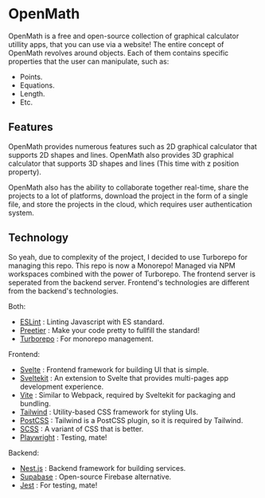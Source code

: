 # OpenMath

OpenMath is a free and open-source collection of graphical calculator utillity apps, that you can use via a website!
The entire concept of OpenMath revolves around objects. Each of them contains specific properties that the user can manipulate, such as:
- Points.
- Equations.
- Length.
- Etc.

## Features

OpenMath provides numerous features such as 2D graphical calculator that supports 2D shapes and lines. OpenMath also provides 3D graphical calculator that supports 3D shapes and lines (This time with z position property).

OpenMath also has the ability to collaborate together real-time, share the projects to a lot of platforms, download the project in the form of a single file, and store the projects in the cloud, which requires user authentication system.

## Technology

So yeah, due to complexity of the project, I decided to use Turborepo for managing this repo. This repo is now a Monorepo! Managed via NPM workspaces combined with the power of Turborepo. The frontend server is seperated from the backend server. Frontend's technologies are different from the backend's technologies.

Both:
- [ESLint](https://eslint.org/) : Linting Javascript with ES standard.
- [Preetier](https://prettier.io/) : Make your code pretty to fullfill the standard! 
- [Turborepo](https://turbo.build/repo) : For monorepo management.

Frontend:
- [Svelte](https://svelte.dev/) : Frontend framework for building UI that is simple.
- [Sveltekit](https://kit.svelte.dev/) : An extension to Svelte that provides multi-pages app development experience.
- [Vite](https://vitejs.dev/) : Similar to Webpack, required by Sveltekit for packaging and bundling.
- [Tailwind](https://tailwindcss.com/) : Utility-based CSS framework for styling UIs. 
- [PostCSS](https://postcss.org/) : Tailwind is a PostCSS plugin, so it is required by Tailwind.
- [SCSS](https://sass-lang.com/) : A variant of CSS that is better.
- [Playwright](https://playwright.dev/) : Testing, mate!

Backend:
- [Nest.js](https://docs.nestjs.com/) : Backend framework for building services.
- [Supabase](https://supabase.com/) : Open-source Firebase alternative.
- [Jest](https://jestjs.io/) : For testing, mate!

